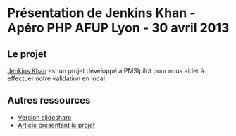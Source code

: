 Présentation de Jenkins Khan - Apéro PHP AFUP Lyon - 30 avril 2013
=========================

Le projet
--------

[Jenkins Khan](https://github.com/pmsipilot/Jenkins-Khan) est un projet développé à PMSIpilot pour nous aider à effectuer notre validation en local.

Autres ressources
-------

 * [Version slideshare](https://fr.slideshare.net/sebrogier/prsentation-jenkins-khan-apro-php-lyon-30-avril-2013/)
 * [Article présentant le projet](http://www.pmsipilot.org/2012/05/14/jenkins-khan-faciliter-la-validation-par-branche-via-jenkins)




